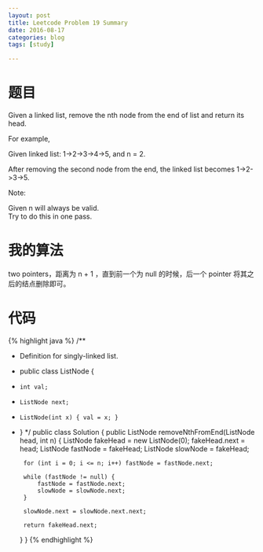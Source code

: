 ```yaml
---
layout: post
title: Leetcode Problem 19 Summary
date: 2016-08-17
categories: blog
tags: [study]

---
```


# 题目

Given a linked list, remove the nth node from the end of list and return its head.

For example,

   Given linked list: 1->2->3->4->5, and n = 2.

   After removing the second node from the end, the linked list becomes 1->2->3->5.
   
Note:

Given n will always be valid.  
Try to do this in one pass.

# 我的算法

two pointers，距离为 n + 1 ，直到前一个为 null 的时候，后一个 pointer 将其之后的结点删除即可。

# 代码

{% highlight java %}
/**
 * Definition for singly-linked list.
 * public class ListNode {
 *     int val;
 *     ListNode next;
 *     ListNode(int x) { val = x; }
 * }
 */
public class Solution {
    public ListNode removeNthFromEnd(ListNode head, int n) {
        ListNode fakeHead = new ListNode(0);
        fakeHead.next = head;
        ListNode fastNode = fakeHead;
        ListNode slowNode = fakeHead;
        
        for (int i = 0; i <= n; i++) fastNode = fastNode.next;
        
        while (fastNode != null) {
            fastNode = fastNode.next;
            slowNode = slowNode.next;
        }
        
        slowNode.next = slowNode.next.next;
        
        return fakeHead.next;
    }
}
{% endhighlight %}